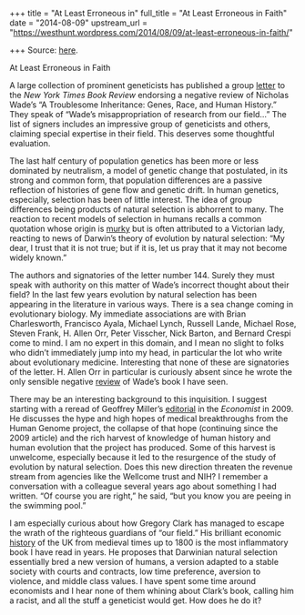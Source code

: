 +++
title = "At Least Erroneous in"
full_title = "At Least Erroneous in Faith"
date = "2014-08-09"
upstream_url = "https://westhunt.wordpress.com/2014/08/09/at-least-erroneous-in-faith/"

+++
Source: [here](https://westhunt.wordpress.com/2014/08/09/at-least-erroneous-in-faith/).

At Least Erroneous in Faith

A large collection of prominent geneticists has published a group
[letter](http://cehg.stanford.edu/letter-from-population-geneticists/)
to the *New York Times Book Review* endorsing a negative review of
Nicholas Wade’s “A Troublesome Inheritance: Genes, Race, and Human
History.” They speak of “Wade’s misappropriation of research from our
field…” The list of signers includes an impressive group of geneticists
and others, claiming special expertise in their field. This deserves
some thoughtful evaluation.

The last half century of population genetics has been more or less
dominated by neutralism, a model of genetic change that postulated, in
its strong and common form, that population differences are a passive
reflection of histories of gene flow and genetic drift. In human
genetics, especially, selection has been of little interest. The idea of
group differences being products of natural selection is abhorrent to
many. The reaction to recent models of selection in humans recalls a
common quotation whose origin is
[murky](http://quoteinvestigator.com/2011/02/09/darwinism-hope-pray/)
but is often attributed to a Victorian lady, reacting to news of
Darwin’s theory of evolution by natural selection: “My dear, I trust
that it is not true; but if it is, let us pray that it may not become
widely known.”

The authors and signatories of the letter number 144. Surely they must
speak with authority on this matter of Wade’s incorrect thought about
their field? In the last few years evolution by natural selection has
been appearing in the literature in various ways. There is a sea change
coming in evolutionary biology. My immediate associations are with Brian
Charlesworth, Francisco Ayala, Michael Lynch, Russell Lande, Michael
Rose, Steven Frank, H. Allen Orr, Peter Visscher, Nick Barton, and
Bernard Crespi come to mind. I am no expert in this domain, and I mean
no slight to folks who didn’t immediately jump into my head, in
particular the lot who write about evolutionary medicine. Interesting
that none of these are signatories of the letter. H. Allen Orr in
particular is curiously absent since he wrote the only sensible negative
[review](http://www.nybooks.com/articles/archives/2014/jun/05/stretch-genes/)
of Wade’s book I have seen.

There may be an interesting background to this inquisition. I suggest
starting with a reread of Geoffrey Miller’s
[editorial](http://www.economist.com/node/14742737) in the *Economist*
in 2009. He discusses the hype and high hopes of medical breakthroughs
from the Human Genome project, the collapse of that hope (continuing
since the 2009 article) and the rich harvest of knowledge of human
history and human evolution that the project has produced. Some of this
harvest is unwelcome, especially because it led to the resurgence of the
study of evolution by natural selection. Does this new direction
threaten the revenue stream from agencies like the Wellcome trust and
NIH? I remember a conversation with a colleague several years ago about
something I had written. “Of course you are right,” he said, “but you
know you are peeing in the swimming pool.”

I am especially curious about how Gregory Clark has managed to escape
the wrath of the righteous guardians of “our field.” His brilliant
economic
[history](http://www.amazon.com/Farewell-Alms-Economic-History-Princeton/dp/0691141282)
of the UK from medieval times up to 1800 is the most inflammatory book I
have read in years. He proposes that Darwinian natural selection
essentially bred a new version of humans, a version adapted to a stable
society with courts and contracts, low time preference, aversion to
violence, and middle class values. I have spent some time around
economists and I hear none of them whining about Clark’s book, calling
him a racist, and all the stuff a geneticist would get. How does he do
it?

